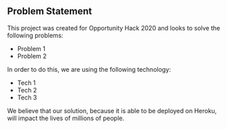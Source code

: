 ## Problem Statement
This project was created for Opportunity Hack 2020 and looks to solve the following problems:
- Problem 1
- Problem 2

In order to do this, we are using the following technology:
- Tech 1
- Tech 2
- Tech 3

We believe that our solution, because it is able to be deployed on Heroku, will impact the lives of millions of people.
